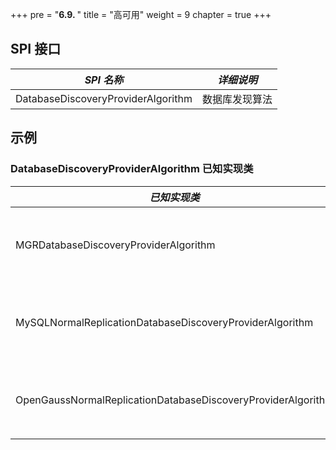 +++
pre = "<b>6.9. </b>"
title = "高可用"
weight = 9
chapter = true
+++

## SPI 接口

| *SPI 名称*                                                    | *详细说明*                        |
| ------------------------------------------------------------ | -------------------------------- |
| DatabaseDiscoveryProviderAlgorithm                           | 数据库发现算法                      |

## 示例

### DatabaseDiscoveryProviderAlgorithm 已知实现类

| *已知实现类*                                                   | *详细说明*                         |
| ------------------------------------------------------------ | --------------------------------- |
| MGRDatabaseDiscoveryProviderAlgorithm                        | 基于 MySQL MGR 的数据库发现算法       |
| MySQLNormalReplicationDatabaseDiscoveryProviderAlgorithm     | 基于 MySQL 主从同步的数据库发现算法     |
| OpenGaussNormalReplicationDatabaseDiscoveryProviderAlgorithm | 基于 openGauss 主从同步的数据库发现算法 |
